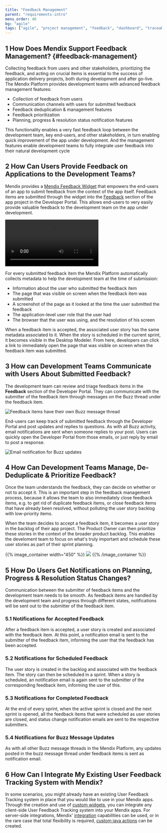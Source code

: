 ```yaml
---
title: "Feedback Management"
parent: "requirements-intro"
menu_order: 40
bg: "agile"
tags: ["agile", "project management", "feedback", "dashboard", "traceability"]
---
```


## 1 How Does Mendix Support Feedback Management? {#feedback-management}

Collecting feedback from users and other stakeholders, prioritizing the feedback, and acting on crucial items is essential to the success of application delivery projects, both during development and after go-live. The Mendix Platform provides development teams with advanced feedback management features:

* Collection of feedback from users
* Communication channels with users for submitted feedback
* Feedback deduplication & management features
* Feedback prioritization
* Planning, progress & resolution status notification features

This functionality enables a very fast feedback loop between the development team, key end-users, and other stakeholders, in turn enabling quick improvement of the app under development. And the management features enable development teams to fully integrate user feedback into their natural development cycle

## 2 How Can Users Provide Feedback on Applications to the Development Teams?

Mendix provides a [Mendix Feedback Widget](https://appstore.home.mendix.com/link/app/199/) that empowers the end-users of an app to submit feedback from the context of the app itself. Feedback items are submitted through the widget into the [Feedback](https://docs.mendix.com/developerportal/collaborate/feedback) section of the app project in the Developer Portal. This allows end-users to very easily provide valuable feedback to the development team on the app under development.

<video controls src="attachments/OE_FeedbackAPI_CreateFeedback-1.mp4">Provide the development team with feedback from any app</video>

For every submitted feedback item the Mendix Platform automatically collects metadata to help the development team at the time of submission:

* Information about the user who submitted the feedback item
* The page that was visible on screen when the feedback item was submitted
* A screenshot of the page as it looked at the time the user submitted the feedback
* The application-level user role that the user had 
* The browser that the user was using, and the resolution of his screen

When a feedback item is accepted, the associated user story has the same metadata associated to it. When the story is scheduled in the current sprint, it becomes visible in the Desktop Modeler. From here, developers can click a link to immediately open the page that was visible on screen when the feedback item was submitted.

## 3 How can Development Teams Communicate with Users About Submitted Feedback?

The development team can review and triage feedback items in the **Feedback** section of the Developer Portal. They can communicate with the submitter of the feedback item through messages on the Buzz thread under the feedback item.

![Feedback items have their own Buzz message thread](attachments/feedback-buzz.png)

End-users can keep track of submitted feedback through the Developer Portal and post updates and replies to questions. As with all Buzz activity, email notifications are sent when someone replies to your post. Users can quickly open the Developer Portal from those emails, or just reply by email to post a response.

![Email notification for Buzz updates](attachments/buzz-notification.png)

## 4 How Can Development Teams Manage, De-Deduplicate & Prioritize Feedback?

Once the team understands the feedback, they can decide on whether or not to accept it. This is an important step in the feedback management process, because it allows the team to also immediately close feedback items, e.g. to get rid of duplicate feedback items, or close feedback items that have already been resolved, without polluting the user story backlog with low-priority items.

When the team decides to accept a feedback item, it becomes a user story in the backlog of their app project. The Product Owner can then prioritize these stories in the context of the broader product backlog. This enables the develoment team to focus on what's truly important and schedule these user stories as part of their sprint planning.

{{% image_container width="450" %}}
![](attachments/accept-feedback.png)
{{% /image_container %}}

## 5 How Do Users Get Notifications on Planning, Progress & Resolution Status Changes?

Communication between the submitter of feedback items and the development team needs to be smooth. As feedback items are handled by the development team and progress through different states, notifications will be sent out to the submitter of the feedback item.

### 5.1 Notifications for Accepted Feedback

After a feedback item is accepted, a user story is created and associated with the feedback item. At this point, a notification email is sent to the submitter of the feedback item, informing the user that the feedback has been accepted.

### 5.2 Notifications for Scheduled Feedback

The user story is created in the backlog and associated with the feedback item. The story can then be scheduled in a sprint. When a story is scheduled, an notification email is again sent to the submitter of the corresponding feedback item, informing the user of this.

### 5.3 Notifications for Completed Feedback

At the end of every sprint, when the active sprint is closed and the next sprint is opened, all the feedback items that were scheduled as user stories are closed, and status change notification emails are sent to the respective submitters.

### 5.4 Notifications for Buzz Message Updates

As with all other Buzz message threads in the Mendix Platform, any updates posted in the buzz message thread under feedback items is sent as notification email.

## 6 How Can I Integrate My Existing User Feedback Tracking System with Mendix?

In some scenarios, you might already have an existing User Feedback Tracking system in place that you would like to use in your Mendix apps. Through the creation and use of [custom widgets](../enterprise-capabilities/extensibility#custom-widgets), you can integrate any client-side User Feedback Tracking system into your Mendix apps. For server-side integrations, Mendix' [integration](../app-capabilities/integration) capabilities can be used, or in the rare case that total flexibility is required, [custom java actions](../enterprise-capabilities/extensibility#connector-kit) can be created.
